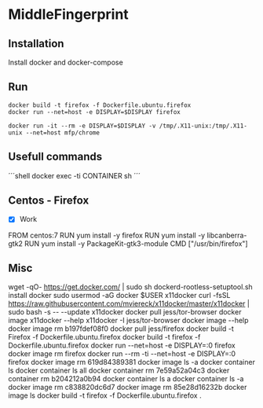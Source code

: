 # MiddleFingerprint

## Installation

Install docker and docker-compose

## Run
```shell
docker build -t firefox -f Dockerfile.ubuntu.firefox
docker run --net=host -e DISPLAY=$DISPLAY firefox

docker run -it --rm -e DISPLAY=$DISPLAY -v /tmp/.X11-unix:/tmp/.X11-unix --net=host mfp/chrome

```

## Usefull commands
´´´shell
docker exec -ti CONTAINER sh
´´´

## Centos - Firefox
- [x] Work

FROM centos:7
RUN yum install -y firefox
RUN yum install -y libcanberra-gtk2
RUN yum install -y PackageKit-gtk3-module
CMD ["/usr/bin/firefox"]


## Misc
wget -qO- https://get.docker.com/ | sudo sh
dockerd-rootless-setuptool.sh install
docker
sudo usermod -aG docker $USER
x11docker 
curl -fsSL https://raw.githubusercontent.com/mviereck/x11docker/master/x11docker | sudo bash -s -- --update
x11docker
docker pull jess/tor-browser
docker image
x11docker --help
x11docker -I jess/tor-browser
docker image --help
docker image rm b197fdef08f0
docker pull jess/firefox
docker build -t Firefox -f Dockerfile.ubuntu.firefox
docker build -t firefox -f Dockerfile.ubuntu.firefox
docker run --net=host -e DISPLAY=:0 firefox
docker image rm firefox
docker run --rm -ti --net=host -e DISPLAY=:0 firefox
docker image rm 619d84389381
docker image ls -a
docker container ls
docker container ls all
docker container rm 7e59a52a04c3
docker container rm b204212a0b94
docker container ls a
docker container ls -a
docker image rm c838820dc6d7
docker image rm 85e28d16232b
docker image ls
docker build -t firefox -f Dockerfile.ubuntu.firefox .

